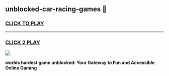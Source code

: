 
## unblocked-car-racing-games 👋
<h3>
<a href="https://premium.freeplayer.one?title=unblocked-car-racing-games&ref=14F">CLICK TO PLAY</a></h3>
<hr>

<h3>
<a href="https://premium.freeplayer.one?title=unblocked-car-racing-games&ref=14F">CLICK 2 PLAY</a>
  
</h3>

<a href="https://premium.freeplayer.one?title=unblocked-car-racing-games&ref=12F/"><img src="https://clearcache.store/games.png"></a>


**worlds hardest game unblocked: Your Gateway to Fun and Accessible Online Gaming**
